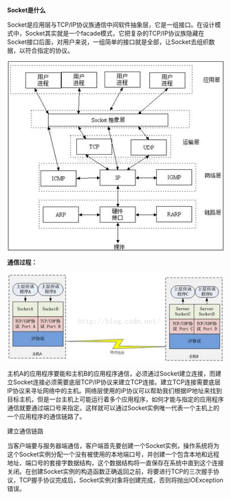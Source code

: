 **Socket是什么**

Socket是应用层与TCP/IP协议族通信中间软件抽象层，它是一组接口。在设计模式中，Socket其实就是一个facade模式，它把复杂的TCP/IP协议族隐藏在Socket接口后面，对用户来说，一组简单的接口就是全部，让Socket去组织数据，以符合指定的协议。

**![img](../../assets/20160803140023934.png)**



**通信过程：**

**![img](../../assets/20160803140033309.png)**

主机A的应用程序要能和主机B的应用程序通信，必须通过Socket建立连接，而建立Socket连接必须需要底层TCP/IP协议来建立TCP连接。建立TCP连接需要底层IP协议来寻址网络中的主机。网络层使用的iP协议可以帮助我们根据IP地址来找到目标主机，但是一台主机上可能运行着多个应用程序，如何才能与指定的应用程序通信就要通过端口号来指定。这样就可以通过Socket实例唯一代表一个主机上的一个应用程序的通信链路了。

建立通信链路

当客户端要与服务器端通信，客户端首先要创建一个Socket实例，操作系统将为这个Socket实例分配一个没有被使用的本地端口号，并创建一个包含本地和远程地址、端口号的套接字数据结构，这个数据结构将一直保存在系统中直到这个连接关闭。在创建Socket实例的构造函数正确返回之前，将要进行TCP的三次握手协议，TCP握手协议完成后，Socket实例对象将创建完成，否则将抛出IOException错误。